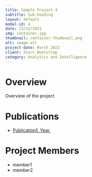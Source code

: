 ```yaml
---
title: Sample Project 4
subtitle: Sub-heading
layout: default
modal-id: 4
date: 13/12/2021
img: container.jpg
thumbnail: container-thumbnail.png
alt: image-alt
project-date: March 2022
client: Start Bootstrap
category: Analytics and Intelligence
---
```


# Overview

Overview of the project


# Publications

- [Publication1. Year.](URL)  

# Project Members

- member1
- member2
